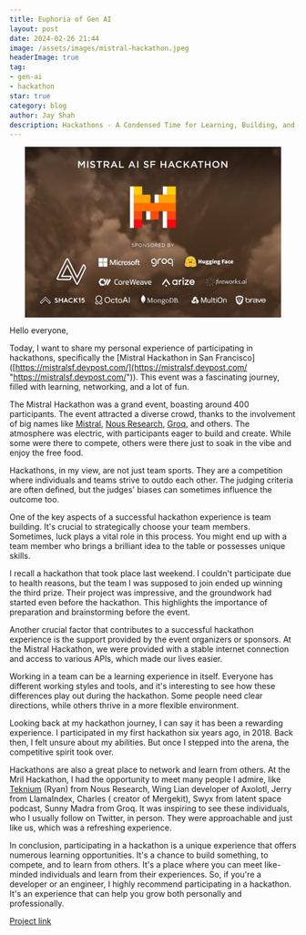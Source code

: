 ```yaml
---
title: Euphoria of Gen AI
layout: post
date: 2024-02-26 21:44
image: /assets/images/mistral-hackathon.jpeg
headerImage: true
tag:
- gen-ai
- hackathon
star: true
category: blog
author: Jay Shah
description: Hackathons - A Condensed Time for Learning, Building, and Networking
---
```


<img src="../assets/images/mistral-hackathon.jpeg" alt="mistral-hackathon" width="450" height="300" style="display: block; margin-left: auto; margin-right: auto;"/>


Hello everyone,  

Today, I want to share my personal experience of participating in hackathons, specifically the [Mistral Hackathon in San Francisco]([https://mistralsf.devpost.com/](https://mistralsf.devpost.com/ "https://mistralsf.devpost.com/")). This event was a fascinating journey, filled with learning, networking, and a lot of fun.

The Mistral Hackathon was a grand event, boasting around 400 participants. The event attracted a diverse crowd, thanks to the involvement of big names like [Mistral](https://chat.mistral.ai/chat), [Nous Research](https://huggingface.co/NousResearch), [Groq](https://console.groq.com/), and others. The atmosphere was electric, with participants eager to build and create. While some were there to compete, others were there just to soak in the vibe and enjoy the free food.

Hackathons, in my view, are not just team sports. They are a competition where individuals and teams strive to outdo each other. The judging criteria are often defined, but the judges' biases can sometimes influence the outcome too.

One of the key aspects of a successful hackathon experience is team building. It's crucial to strategically choose your team members. Sometimes, luck plays a vital role in this process. You might end up with a team member who brings a brilliant idea to the table or possesses unique skills.

I recall a hackathon that took place last weekend. I couldn't participate due to health reasons, but the team I was supposed to join ended up winning the third prize. Their project was impressive, and the groundwork had started even before the hackathon. This highlights the importance of preparation and brainstorming before the event.

Another crucial factor that contributes to a successful hackathon experience is the support provided by the event organizers or sponsors. At the Mistral Hackathon, we were provided with a stable internet connection and access to various APIs, which made our lives easier.

Working in a team can be a learning experience in itself. Everyone has different working styles and tools, and it's interesting to see how these differences play out during the hackathon. Some people need clear directions, while others thrive in a more flexible environment.

Looking back at my hackathon journey, I can say it has been a rewarding experience. I participated in my first hackathon six years ago, in 2018. Back then, I felt unsure about my abilities. But once I stepped into the arena, the competitive spirit took over.

Hackathons are also a great place to network and learn from others. At the Mril Hackathon, I had the opportunity to meet many people I admire, like [Teknium](https://twitter.com/Teknium1) (Ryan) from Nous Research, Wing Lian developer of Axolotl, Jerry from LlamaIndex, Charles ( creator of Mergekit), Swyx from latent space podcast, Sunny Madra from Groq. It was inspiring to see these individuals, who I usually follow on Twitter, in person. They were approachable and just like us, which was a refreshing experience.

In conclusion, participating in a hackathon is a unique experience that offers numerous learning opportunities. It's a chance to build something, to compete, and to learn from others. It's a place where you can meet like-minded individuals and learn from their experiences. So, if you're a developer or an engineer, I highly recommend participating in a hackathon. It's an experience that can help you grow both personally and professionally.


[Project link](https://devpost.com/software/neurobuddy)
